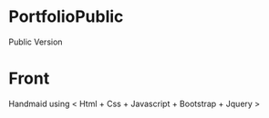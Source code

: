 # PortfolioPublic
 Public Version

# Front
Handmaid using < Html + Css + Javascript + Bootstrap + Jquery >
